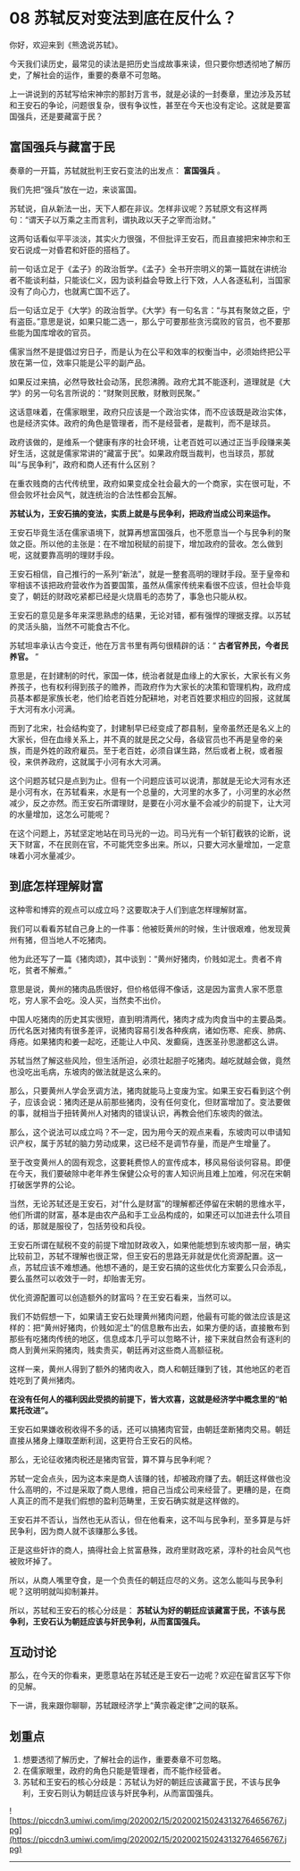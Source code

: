 # 08 苏轼反对变法到底在反什么？

你好，欢迎来到《熊逸说苏轼》。

今天我们读历史，最常见的读法是把历史当成故事来读，但只要你想透彻地了解历史，了解社会的运作，重要的奏章不可忽略。

上一讲说到的苏轼写给宋神宗的那封万言书，就是必读的一封奏章，里边涉及苏轼和王安石的争论，问题很复杂，很有争议性，甚至在今天也没有定论。这就是要富国强兵，还是要藏富于民？

## 富国强兵与藏富于民

奏章的一开篇，苏轼就批判王安石变法的出发点： **富国强兵** 。

我们先把“强兵”放在一边，来谈富国。

苏轼说，自从新法一出，天下人都在非议。怎样非议呢？苏轼原文有这样两句：“谓天子以万乘之主而言利，谓执政以天子之宰而治财。”

这两句话看似平平淡淡，其实火力很强，不但批评王安石，而且直接把宋神宗和王安石说成一对昏君和奸臣的搭档了。

前一句话立足于《孟子》的政治哲学。《孟子》全书开宗明义的第一篇就在讲统治者不能谈利益，只能谈仁义，因为谈利益会导致上行下效，人人各逐私利，当国家没有了向心力，也就离亡国不远了。

后一句话立足于《大学》的政治哲学。《大学》有一句名言：“与其有聚敛之臣，宁有盗臣。”意思是说，如果只能二选一，那么宁可要那些贪污腐败的官员，也不要那些能为国库增收的官员。

儒家当然不是提倡过穷日子，而是认为在公平和效率的权衡当中，必须始终把公平放在第一位，效率只能是公平的副产品。

如果反过来搞，必然导致社会动荡，民怨沸腾。政府尤其不能逐利，道理就是《大学》的另一句名言所说的：“财聚则民散，财散则民聚。”

这话意味着，在儒家眼里，政府只应该是一个政治实体，而不应该既是政治实体，也是经济实体。政府的角色是管理者，而不是经营者，是裁判，而不是球员。

政府该做的，是维系一个健康有序的社会环境，让老百姓可以通过正当手段赚来美好生活，这就是儒家常讲的“藏富于民”。如果政府既当裁判，也当球员，那就叫“与民争利”，政府和商人还有什么区别？

在重农贱商的古代传统里，政府如果变成全社会最大的一个商家，实在很可耻，不但会败坏社会风气，就连统治的合法性都会瓦解。

 **苏轼认为，王安石搞的变法，实质上就是与民争利，把政府当成公司来运作。**

王安石毕竟生活在儒家语境下，就算再想富国强兵，也不愿意当一个与民争利的聚敛之臣。所以他的主张是：在不增加税赋的前提下，增加政府的营收。怎么做到呢，这就要靠高明的理财手段。

王安石相信，自己推行的一系列“新法”，就是一整套高明的理财手段。至于皇帝和宰相该不该把政府营收作为首要国策，虽然从儒家传统来看很不应该，但社会毕竟变了，朝廷的财政吃紧都已经是火烧眉毛的态势了，事急也只能从权。

王安石的意见是多年来深思熟虑的结果，无论对错，都有强悍的理据支撑。以苏轼的灵活头脑，当然不可能食古不化。

苏轼坦率承认古今变迁，他在万言书里有两句很精辟的话：“ **古者官养民，今者民养官。** ”

意思是，在封建制的时代，家国一体，统治者就是血缘上的大家长，大家长有义务养孩子，也有权利得到孩子的赡养，而政府作为大家长的决策和管理机构，政府成员基本都是家族长老，他们给老百姓分配耕地，对老百姓要求相应的回报，这就属于大河有水小河满。

而到了北宋，社会结构变了，封建制早已经变成了郡县制，皇帝虽然还是名义上的大家长，但在血缘关系上，并不真的就是民之父母，各级官员也不再是皇帝的亲族，而是外姓的政府雇员。至于老百姓，必须自谋生路，然后或者上税，或者服役，来供养政府，这就属于小河有水大河满。

这个问题苏轼只是点到为止。但有一个问题应该可以说清，那就是无论大河有水还是小河有水，在苏轼看来，水是有一个总量的，大河里的水多了，小河里的水必然减少，反之亦然。而王安石所谓理财，是要在小河水量不会减少的前提下，让大河的水量增加，这怎么可能呢？

在这个问题上，苏轼坚定地站在司马光的一边。司马光有一个斩钉截铁的论断，说天下财富，不在民则在官，不可能凭空多出来。所以，只要大河水量增加，一定意味着小河水量减少。

## 到底怎样理解财富

这种零和博弈的观点可以成立吗？这要取决于人们到底怎样理解财富。

我们可以看看苏轼自己身上的一件事：他被贬黄州的时候，生计很艰难，他发现黄州有猪，但当地人不吃猪肉。

他为此还写了一篇《猪肉颂》，其中谈到：“黄州好猪肉，价贱如泥土。贵者不肯吃，贫者不解煮。”

意思是说，黄州的猪肉品质很好，但价格低得不像话，这是因为富贵人家不愿意吃，穷人家不会吃。没人买，当然卖不出价。

中国人吃猪肉的历史其实很短，直到明清两代，猪肉才成为肉食当中的主要品类。历代名医对猪肉有很多差评，说猪肉容易引发各种疾病，诸如伤寒、疟疾、肺病、痔疮。如果猪肉和姜一起吃，还能让人中风、发癫痫，连医圣孙思邈都这么讲。

苏轼当然了解这些风险，但生活所迫，必须壮起胆子吃猪肉。越吃就越会做，竟然也没吃出毛病，东坡肉的做法就是这么来的。

那么，只要黄州人学会烹调方法，猪肉就能马上变废为宝。如果王安石看到这个例子，应该会说：猪肉还是从前那些猪肉，没有任何变化，但财富增加了。变法要做的事，就相当于扭转黄州人对猪肉的错误认识，再教会他们东坡肉的做法。

那么，这个说法可以成立吗？不一定，因为用今天的观点来看，东坡肉可以申请知识产权，属于苏轼的脑力劳动成果，这已经不是调节存量，而是产生增量了。

至于改变黄州人的固有观念，这要耗费惊人的宣传成本，移风易俗谈何容易。即便在今天，我们要破除中老年养生保健公众号的害人知识尚且难上加难，何况在宋朝打破医学界的公论。

当然，无论苏轼还是王安石，对“什么是财富”的理解都还停留在宋朝的思维水平，他们所谓的财富，基本是由农产品和手工业品构成的，如果还可以加进去什么项目的话，那就是服役了，包括劳役和兵役。

王安石所谓在赋税不变的前提下增加财政收入，如果他能想到东坡肉那一层，确实比较前卫，苏轼不理解也很正常，但王安石的思路无非就是优化资源配置。这一点，苏轼应该不难想通。他想不通的，是王安石搞的这些优化方案要么只会添乱，要么虽然可以收效于一时，却贻害无穷。

优化资源配置可以创造额外的财富吗？在王安石看来，当然可以。

我们不妨假想一下，如果请王安石处理黄州猪肉问题，他最有可能的做法应该是这样的：把“黄州好猪肉，价贱如泥土”的信息散布出去，如果方便的话，直接散布到那些有吃猪肉传统的地区，信息成本几乎可以忽略不计，接下来就自然会有逐利的商人到黄州采购猪肉，贱卖贵买，朝廷再对这些商人高额征税。

这样一来，黄州人得到了额外的猪肉收入，商人和朝廷赚到了钱，其他地区的老百姓吃到了黄州猪肉。

 **在没有任何人的福利因此受损的前提下，皆大欢喜，这就是经济学中概念里的“帕累托改进”。**

王安石如果嫌收税收得不多的话，还可以搞猪肉官营，由朝廷垄断猪肉交易。朝廷直接从猪身上赚取垄断利润，这更符合王安石的风格。

那么，无论征收猪肉税还是猪肉官营，算不算与民争利呢？

苏轼一定会点头，因为这本来是商人该赚的钱，却被政府赚了去。朝廷这样做也没什么高明的，不过是采取了商人思维，把自己当成公司来经营了。更糟的是，在商人真正的而不是我们假想的盈利范畴里，王安石确实就是这样做的。

王安石并不否认，当然也无从否认，但在他看来，这不叫与民争利，至多算是与奸民争利，因为商人就不该赚那么多钱。

正是这些奸诈的商人，搞得社会上贫富悬殊，政府里财政吃紧，淳朴的社会风气也被败坏掉了。

所以，从商人嘴里夺食，是一个负责任的朝廷应尽的义务。这怎么能叫与民争利呢？这明明就叫抑制兼并。

所以，苏轼和王安石的核心分歧是： **苏轼认为好的朝廷应该藏富于民，不该与民争利，王安石认为朝廷应该与奸民争利，从而富国强兵。**

## 互动讨论

那么，在今天的你看来，更愿意站在苏轼还是王安石一边呢？欢迎在留言区写下你的见解。

下一讲，我来跟你聊聊，苏轼跟经济学上“黄宗羲定律”之间的联系。

## 划重点

1. 想要透彻了解历史，了解社会的运作，重要奏章不可忽略。
2. 在儒家眼里，政府的角色只能是管理者，而不能作经营者。
3. 苏轼和王安石的核心分歧是：苏轼认为好的朝廷应该藏富于民，不该与民争利，王安石则认为朝廷应该与奸民争利，从而富国强兵。

![https://piccdn3.umiwi.com/img/202002/15/202002150243132764656767.jpg](https://piccdn3.umiwi.com/img/202002/15/202002150243132764656767.jpg)

---
